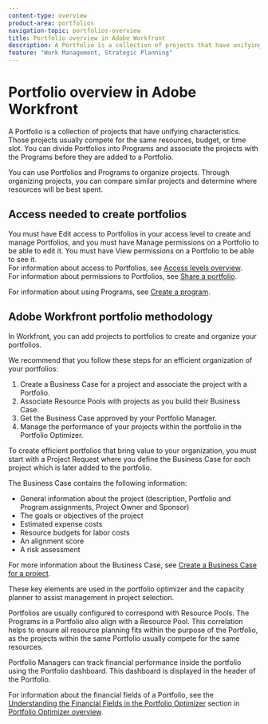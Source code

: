 ```yaml
---
content-type: overview
product-area: portfolios
navigation-topic: portfolios-overview
title: Portfolio overview in Adobe Workfront
description: A Portfolio is a collection of projects that have unifying characteristics. Those projects usually compete for the same resources, budget, or time slot. You can divide Portfolios into Programs and associate the projects with the Programs before they are added to a Portfolio.
feature: "Work Management, Strategic Planning"
---
```


# Portfolio overview in Adobe Workfront

A Portfolio is a collection of projects that have unifying characteristics. Those projects usually compete for the same resources, budget, or time slot. You can divide Portfolios into Programs and associate the projects with the Programs before they are added to a Portfolio.

You can use Portfolios and Programs to organize projects. Through organizing projects, you can compare similar projects and determine where resources will be best spent.

## Access needed to create portfolios

You must have Edit access to Portfolios in your access level to create and manage Portfolios, and you must have Manage permissions on a Portfolio to be able to edit it. You must have View permissions on a Portfolio to be able to see it.  
For information about access to Portfolios, see [Access levels overview](../../../administration-and-setup/add-users/access-levels-and-object-permissions/access-levels-overview.md).  
For information about permissions to Portfolios, see [Share a portfolio](../../../workfront-basics/grant-and-request-access-to-objects/share-a-portfolio..md).

For information about using Programs, see [Create a program](../../../manage-work/portfolios/create-and-manage-programs/create-program.md).

## Adobe Workfront portfolio methodology

In Workfront, you can add projects to portfolios to create and organize your portfolios.

We recommend that you follow these steps for an efficient organization of your portfolios:

1. Create a Business Case for a project and associate the project with a Portfolio.
1. Associate Resource Pools with projects as you build their Business Case.
1. Get the Business Case approved by your Portfolio Manager.
1. Manage the performance of your projects within the portfolio in the Portfolio Optimizer.

To create efficient portfolios that bring value to your organization, you must start with a Project Request where you define the Business Case for each project which is later added to the portfolio.

The Business Case contains the following information:

* General information about the project (description, Portfolio and Program assignments, Project Owner and Sponsor)
* The goals or objectives of the project
* Estimated expense costs
* Resource budgets for labor costs
* An alignment score
* A risk assessment

For more information about the Business Case, see [Create a Business Case for a project](../../../manage-work/projects/define-a-business-case/create-business-case.md).

These key elements are used in the portfolio optimizer and the capacity planner to assist management in project selection.

Portfolios are usually configured to correspond with Resource Pools. The Programs in a Portfolio also align with a Resource Pool. This correlation helps to ensure all resource planning fits within the purpose of the Portfolio, as the projects within the same Portfolio usually compete for the same resources.

Portfolio Managers can track financial performance inside the portfolio using the Portfolio dashboard. This dashboard is displayed in the header of the Portfolio.

For information about the financial fields of a Portfolio, see the [Understanding the Financial Fields in the Portfolio Optimizer](../../../manage-work/portfolios/portfolio-optimizer/portfolio-optimizer-overview.md#financial-fieds-subsection) section in [Portfolio Optimizer overview](../../../manage-work/portfolios/portfolio-optimizer/portfolio-optimizer-overview.md).
